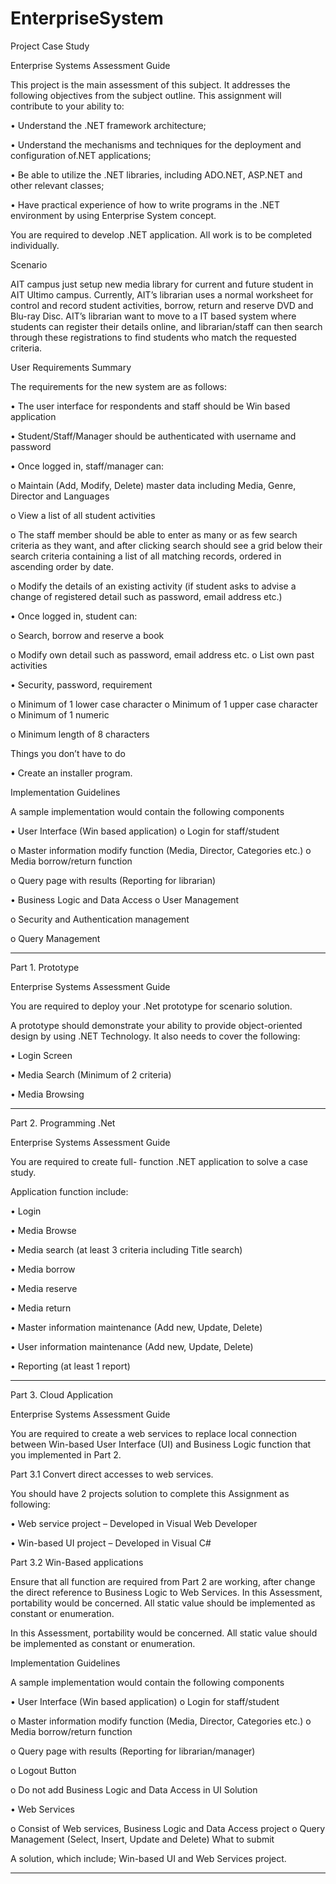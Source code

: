 # EnterpriseSystem


Project Case Study

Enterprise Systems Assessment Guide

This project is the main assessment of this subject. It addresses the following objectives from the subject outline. This assignment will contribute to your ability to:

• Understand the .NET framework architecture;

• Understand the mechanisms and techniques for the deployment and configuration of.NET applications;

• Be able to utilize the .NET libraries, including ADO.NET, ASP.NET and other relevant classes;

• Have practical experience of how to write programs in the .NET environment by using Enterprise System concept.

You are required to develop .NET application. All work is to be completed individually. 


Scenario

AIT campus just setup new media library for current and future student in AIT Ultimo campus. Currently, AIT’s librarian uses a normal worksheet for control and record student activities, borrow, return and reserve DVD and Blu-ray Disc.
AIT’s librarian want to move to a IT based system where students can register their details online, and librarian/staff can then search through these registrations to find students who match the requested criteria.

User Requirements Summary

The requirements for the new system are as follows:

• The user interface for respondents and staff should be Win based application

• Student/Staff/Manager should be authenticated with username and password

• Once logged in, staff/manager can:

o Maintain (Add, Modify, Delete) master data including Media, Genre, Director and Languages

o View a list of all student activities

o The staff member should be able to enter as many or as few search criteria as
they want, and after clicking search should see a grid below their search criteria containing a list of all matching records, ordered in ascending order by date.

o Modify the details of an existing activity (if student asks to advise a change of registered detail such as password, email address etc.)

• Once logged in, student can:

o Search, borrow and reserve a book

o Modify own detail such as password, email address etc. o List own past activities

• Security, password, requirement

o Minimum of 1 lower case character o Minimum of 1 upper case character o Minimum of 1 numeric

o Minimum length of 8 characters

Things you don’t have to do

• Create an installer program.

Implementation Guidelines

A sample implementation would contain the following components

• User Interface (Win based application) o Login for staff/student

o Master information modify function (Media, Director, Categories etc.) o Media borrow/return function

o Query page with results (Reporting for librarian)

• Business Logic and Data Access o User Management

o Security and Authentication management 

o Query Management

-------------------------------------------------------------------------------------------------------

Part 1. Prototype

Enterprise Systems Assessment Guide

You are required to deploy your .Net prototype for scenario solution.

A prototype should demonstrate your ability to provide object-oriented design by using .NET Technology. It also needs to cover the following:

• Login Screen

• Media Search (Minimum of 2 criteria)

• Media Browsing

-------------------------------------------------------------------------------------------------------

Part 2. Programming .Net

Enterprise Systems Assessment Guide

You are required to create full- function .NET application to solve a case study.

Application function include:

• Login

• Media Browse

• Media search (at least 3 criteria including Title search)

• Media borrow

• Media reserve

• Media return

• Master information maintenance (Add new, Update, Delete)

• User information maintenance (Add new, Update, Delete)

• Reporting (at least 1 report)


-------------------------------------------------------------------------------------------------------



Part 3. Cloud Application

Enterprise Systems Assessment Guide

You are required to create a web services to replace local connection between Win-based User Interface (UI) and Business Logic function that you implemented in Part 2.

Part 3.1 Convert direct accesses to web services.

You should have 2 projects solution to complete this Assignment as following:

• Web service project – Developed in Visual Web Developer

• Win-based UI project – Developed in Visual C#

Part 3.2 Win-Based applications

Ensure that all function are required from Part 2 are working, after change the direct reference to Business Logic to Web Services. In this Assessment, portability would be concerned. All static value should be implemented as constant or enumeration.

In this Assessment, portability would be concerned. All static value should be implemented as constant or enumeration.

Implementation Guidelines

A sample implementation would contain the following components

• User Interface (Win based application) o Login for staff/student

o Master information modify function (Media, Director, Categories etc.) o Media borrow/return function

o Query page with results (Reporting for librarian/manager)

o Logout Button

o Do not add Business Logic and Data Access in UI Solution

• Web Services

o Consist of Web services, Business Logic and Data Access project o Query Management (Select, Insert, Update and Delete)
What to submit

A solution, which include; Win-based UI and Web Services project.


-------------------------------------------------------------------------------------------------------

